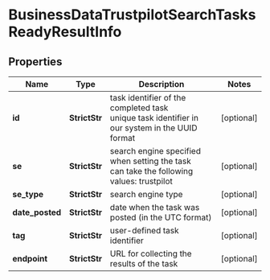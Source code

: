 # BusinessDataTrustpilotSearchTasksReadyResultInfo


## Properties

| Name | Type | Description | Notes |
|------------ | ------------- | ------------- | -------------|
**id** | **StrictStr** | task identifier of the completed task<br>unique task identifier in our system in the UUID format |[optional]|
**se** | **StrictStr** | search engine specified when setting the task<br>can take the following values: trustpilot |[optional]|
**se_type** | **StrictStr** | search engine type |[optional]|
**date_posted** | **StrictStr** | date when the task was posted (in the UTC format) |[optional]|
**tag** | **StrictStr** | user-defined task identifier |[optional]|
**endpoint** | **StrictStr** | URL for collecting the results of the task |[optional]|